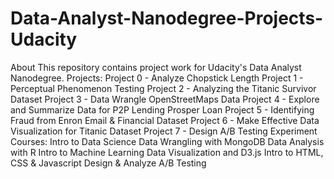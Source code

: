 # Data-Analyst-Nanodegree-Projects-Udacity
About  This repository contains project work for Udacity's Data Analyst Nanodegree.  Projects:  Project 0 - Analyze Chopstick Length Project 1 - Perceptual Phenomenon Testing Project 2 - Analyzing the Titanic Survivor Dataset Project 3 - Data Wrangle OpenStreetMaps Data Project 4 - Explore and Summarize Data for P2P Lending Prosper Loan Project 5 - Identifying Fraud from Enron Email &amp; Financial Dataset Project 6 - Make Effective Data Visualization for Titanic Dataset Project 7 - Design A/B Testing Experiment Courses:  Intro to Data Science Data Wrangling with MongoDB Data Analysis with R Intro to Machine Learning Data Visualization and D3.js Intro to HTML, CSS &amp; Javascript Design &amp; Analyze A/B Testing
